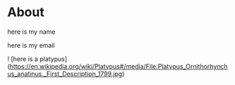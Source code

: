 # About

here is my name

here is my email

! [here is a platypus] (https://en.wikipedia.org/wiki/Platypus#/media/File:Platypus_Ornithorhynchus_anatinus._First_Description_1799.jpg)
